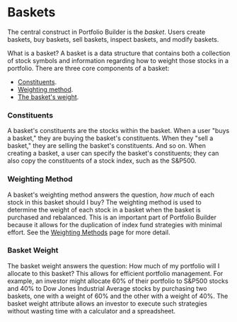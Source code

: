 # Baskets
The central construct in Portfolio Builder is the _basket_. Users create baskets, buy baskets, sell baskets, inspect baskets, and modify baskets. 

What is a basket? A basket is a data structure that contains both a collection of stock symbols and information regarding how to weight those stocks in a portfolio. There are three core components of a basket:
- [Constituents](#constituents).
- [Weighting method](#weighting-method).
- [The basket's weight](#basket-weight).

### Constituents
A basket's constituents are the stocks within the basket. When a user "buys a basket," they are buying the basket's constituents. When they "sell a basket," they are selling the basket's constituents. And so on. When creating a basket, a user can specify the basket's constituents; they can also copy the constituents of a stock index, such as the S&P500.

### Weighting Method
A basket's weighting method answers the question, _how much_ of each stock in this basket should I buy? The weighting method is used to determine the weight of each stock in a basket when the basket is purchased and rebalanced. This is an important part of Portfolio Builder because it allows for the duplication of index fund strategies with minimal effort. See the [Weighting Methods](docs/weighting_methods.md) page for more detail.

### Basket Weight
The basket weight answers the question: How much of my portfolio will I allocate to this basket? This allows for efficient portfolio management. For example, an investor might allocate 60% of their portfolio to S&P500 stocks and 40% to Dow Jones Industrial Average stocks by purchasing two baskets, one with a weight of 60% and the other with a weight of 40%. The basket weight attribute allows an investor to execute such strategies without wasting time with a calculator and a spreadsheet.
